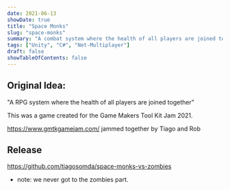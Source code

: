 ```yaml
---
date: 2021-06-13
showDate: true
title: "Space Monks"
slug: "space-monks"
summary: "A combat system where the health of all players are joined together"
tags: ["Unity", "C#", "Net-Multiplayer"]
draft: false
showTableOfContents: false
---
```


## Original Idea:
"A RPG system where the health of all players are joined together"

This was a game created for the Game Makers Tool Kit Jam 2021.

https://www.gmtkgamejam.com/
jammed together by
Tiago and Rob

## Release
https://github.com/tiagosomda/space-monks-vs-zombies
- note: we never got to the zombies part.